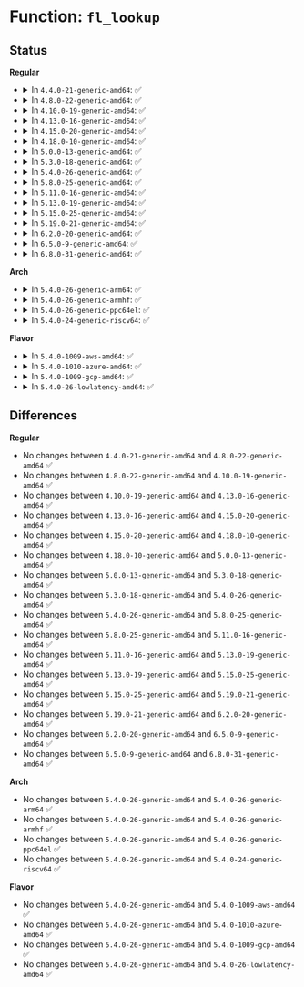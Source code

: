 # Function: <code>fl_lookup</code>

## Status
<b>Regular</b>
<ul>
<li>
<details>
<summary>In <code>4.4.0-21-generic-amd64</code>: ✅</summary>

```c
struct ip6_flowlabel * fl_lookup(struct net * net, __be32 label)
```

```json
{
  "name": "fl_lookup",
  "collision_type": "Unique Static",
  "inline_type": "No",
  "funcs": [
    {
      "addr": 18446744071587194672,
      "name": "fl_lookup",
      "external": false,
      "loc": "net/ipv6/ip6_flowlabel.c:85",
      "file": "net/ipv6/ip6_flowlabel.c",
      "inline": "seen, unknown",
      "caller_inline": [],
      "caller_func": [
        "net/ipv6/ip6_flowlabel.c:ipv6_flowlabel_opt",
        "net/ipv6/ip6_flowlabel.c:ipv6_flowlabel_opt"
      ]
    }
  ],
  "symbols": [
    {
      "addr": 18446744071587194672,
      "name": "fl_lookup",
      "section": ".text",
      "bind": "STB_LOCAL",
      "size": 137
    }
  ]
}
```
</details>
</li>
<li>
<details>
<summary>In <code>4.8.0-22-generic-amd64</code>: ✅</summary>

```c
struct ip6_flowlabel * fl_lookup(struct net * net, __be32 label)
```

```json
{
  "name": "fl_lookup",
  "collision_type": "Unique Static",
  "inline_type": "No",
  "funcs": [
    {
      "addr": 18446744071587647760,
      "name": "fl_lookup",
      "external": false,
      "loc": "net/ipv6/ip6_flowlabel.c:85",
      "file": "net/ipv6/ip6_flowlabel.c",
      "inline": "seen, unknown",
      "caller_inline": [],
      "caller_func": [
        "net/ipv6/ip6_flowlabel.c:ipv6_flowlabel_opt",
        "net/ipv6/ip6_flowlabel.c:ipv6_flowlabel_opt"
      ]
    }
  ],
  "symbols": [
    {
      "addr": 18446744071587647760,
      "name": "fl_lookup",
      "section": ".text",
      "bind": "STB_LOCAL",
      "size": 137
    }
  ]
}
```
</details>
</li>
<li>
<details>
<summary>In <code>4.10.0-19-generic-amd64</code>: ✅</summary>

```c
struct ip6_flowlabel * fl_lookup(struct net * net, __be32 label)
```

```json
{
  "name": "fl_lookup",
  "collision_type": "Unique Static",
  "inline_type": "No",
  "funcs": [
    {
      "addr": 18446744071587854304,
      "name": "fl_lookup",
      "external": false,
      "loc": "net/ipv6/ip6_flowlabel.c:85",
      "file": "net/ipv6/ip6_flowlabel.c",
      "inline": "seen, unknown",
      "caller_inline": [],
      "caller_func": [
        "net/ipv6/ip6_flowlabel.c:ipv6_flowlabel_opt",
        "net/ipv6/ip6_flowlabel.c:ipv6_flowlabel_opt"
      ]
    }
  ],
  "symbols": [
    {
      "addr": 18446744071587854304,
      "name": "fl_lookup",
      "section": ".text",
      "bind": "STB_LOCAL",
      "size": 137
    }
  ]
}
```
</details>
</li>
<li>
<details>
<summary>In <code>4.13.0-16-generic-amd64</code>: ✅</summary>

```c
struct ip6_flowlabel * fl_lookup(struct net * net, __be32 label)
```

```json
{
  "name": "fl_lookup",
  "collision_type": "Unique Static",
  "inline_type": "No",
  "funcs": [
    {
      "addr": 18446744071588010992,
      "name": "fl_lookup",
      "external": false,
      "loc": "net/ipv6/ip6_flowlabel.c:85",
      "file": "net/ipv6/ip6_flowlabel.c",
      "inline": "seen, unknown",
      "caller_inline": [],
      "caller_func": [
        "net/ipv6/ip6_flowlabel.c:ipv6_flowlabel_opt",
        "net/ipv6/ip6_flowlabel.c:ipv6_flowlabel_opt"
      ]
    }
  ],
  "symbols": [
    {
      "addr": 18446744071588010992,
      "name": "fl_lookup",
      "section": ".text",
      "bind": "STB_LOCAL",
      "size": 125
    }
  ]
}
```
</details>
</li>
<li>
<details>
<summary>In <code>4.15.0-20-generic-amd64</code>: ✅</summary>

```c
struct ip6_flowlabel * fl_lookup(struct net * net, __be32 label)
```

```json
{
  "name": "fl_lookup",
  "collision_type": "Unique Static",
  "inline_type": "No",
  "funcs": [
    {
      "addr": 18446744071588547728,
      "name": "fl_lookup",
      "external": false,
      "loc": "net/ipv6/ip6_flowlabel.c:85",
      "file": "net/ipv6/ip6_flowlabel.c",
      "inline": "seen, unknown",
      "caller_inline": [],
      "caller_func": [
        "net/ipv6/ip6_flowlabel.c:ipv6_flowlabel_opt",
        "net/ipv6/ip6_flowlabel.c:ipv6_flowlabel_opt"
      ]
    }
  ],
  "symbols": [
    {
      "addr": 18446744071588547728,
      "name": "fl_lookup",
      "section": ".text",
      "bind": "STB_LOCAL",
      "size": 125
    }
  ]
}
```
</details>
</li>
<li>
<details>
<summary>In <code>4.18.0-10-generic-amd64</code>: ✅</summary>

```c
struct ip6_flowlabel * fl_lookup(struct net * net, __be32 label)
```

```json
{
  "name": "fl_lookup",
  "collision_type": "Unique Static",
  "inline_type": "No",
  "funcs": [
    {
      "addr": 18446744071588912000,
      "name": "fl_lookup",
      "external": false,
      "loc": "net/ipv6/ip6_flowlabel.c:85",
      "file": "net/ipv6/ip6_flowlabel.c",
      "inline": "seen, unknown",
      "caller_inline": [],
      "caller_func": [
        "net/ipv6/ip6_flowlabel.c:ipv6_flowlabel_opt",
        "net/ipv6/ip6_flowlabel.c:ipv6_flowlabel_opt"
      ]
    }
  ],
  "symbols": [
    {
      "addr": 18446744071588912000,
      "name": "fl_lookup",
      "section": ".text",
      "bind": "STB_LOCAL",
      "size": 125
    }
  ]
}
```
</details>
</li>
<li>
<details>
<summary>In <code>5.0.0-13-generic-amd64</code>: ✅</summary>

```c
struct ip6_flowlabel * fl_lookup(struct net * net, __be32 label)
```

```json
{
  "name": "fl_lookup",
  "collision_type": "Unique Static",
  "inline_type": "No",
  "funcs": [
    {
      "addr": 18446744071589136208,
      "name": "fl_lookup",
      "external": false,
      "loc": "net/ipv6/ip6_flowlabel.c:85",
      "file": "net/ipv6/ip6_flowlabel.c",
      "inline": "seen, unknown",
      "caller_inline": [],
      "caller_func": [
        "net/ipv6/ip6_flowlabel.c:ipv6_flowlabel_opt",
        "net/ipv6/ip6_flowlabel.c:ipv6_flowlabel_opt"
      ]
    }
  ],
  "symbols": [
    {
      "addr": 18446744071589136208,
      "name": "fl_lookup",
      "section": ".text",
      "bind": "STB_LOCAL",
      "size": 125
    }
  ]
}
```
</details>
</li>
<li>
<details>
<summary>In <code>5.3.0-18-generic-amd64</code>: ✅</summary>

```c
struct ip6_flowlabel * fl_lookup(struct net * net, __be32 label)
```

```json
{
  "name": "fl_lookup",
  "collision_type": "Unique Static",
  "inline_type": "No",
  "funcs": [
    {
      "addr": 18446744071589591360,
      "name": "fl_lookup",
      "external": false,
      "loc": "net/ipv6/ip6_flowlabel.c:85",
      "file": "net/ipv6/ip6_flowlabel.c",
      "inline": "seen, unknown",
      "caller_inline": [],
      "caller_func": [
        "net/ipv6/ip6_flowlabel.c:ipv6_flowlabel_opt",
        "net/ipv6/ip6_flowlabel.c:ipv6_flowlabel_opt"
      ]
    }
  ],
  "symbols": [
    {
      "addr": 18446744071589591360,
      "name": "fl_lookup",
      "section": ".text",
      "bind": "STB_LOCAL",
      "size": 117
    }
  ]
}
```
</details>
</li>
<li>
<details>
<summary>In <code>5.4.0-26-generic-amd64</code>: ✅</summary>

```c
struct ip6_flowlabel * fl_lookup(struct net * net, __be32 label)
```

```json
{
  "name": "fl_lookup",
  "collision_type": "Unique Static",
  "inline_type": "No",
  "funcs": [
    {
      "addr": 18446744071589815728,
      "name": "fl_lookup",
      "external": false,
      "loc": "net/ipv6/ip6_flowlabel.c:85",
      "file": "net/ipv6/ip6_flowlabel.c",
      "inline": "seen, unknown",
      "caller_inline": [],
      "caller_func": [
        "net/ipv6/ip6_flowlabel.c:ipv6_flowlabel_opt",
        "net/ipv6/ip6_flowlabel.c:ipv6_flowlabel_opt"
      ]
    }
  ],
  "symbols": [
    {
      "addr": 18446744071589815728,
      "name": "fl_lookup",
      "section": ".text",
      "bind": "STB_LOCAL",
      "size": 117
    }
  ]
}
```
</details>
</li>
<li>
<details>
<summary>In <code>5.8.0-25-generic-amd64</code>: ✅</summary>

```c
struct ip6_flowlabel * fl_lookup(struct net * net, __be32 label)
```

```json
{
  "name": "fl_lookup",
  "collision_type": "Unique Static",
  "inline_type": "No",
  "funcs": [
    {
      "addr": 18446744071590839712,
      "name": "fl_lookup",
      "external": false,
      "loc": "net/ipv6/ip6_flowlabel.c:85",
      "file": "net/ipv6/ip6_flowlabel.c",
      "inline": "seen, unknown",
      "caller_inline": [],
      "caller_func": [
        "net/ipv6/ip6_flowlabel.c:ipv6_flowlabel_opt",
        "net/ipv6/ip6_flowlabel.c:ipv6_flowlabel_opt"
      ]
    }
  ],
  "symbols": [
    {
      "addr": 18446744071590839712,
      "name": "fl_lookup",
      "section": ".text",
      "bind": "STB_LOCAL",
      "size": 119
    }
  ]
}
```
</details>
</li>
<li>
<details>
<summary>In <code>5.11.0-16-generic-amd64</code>: ✅</summary>

```c
struct ip6_flowlabel * fl_lookup(struct net * net, __be32 label)
```

```json
{
  "name": "fl_lookup",
  "collision_type": "Unique Static",
  "inline_type": "No",
  "funcs": [
    {
      "addr": 18446744071590899168,
      "name": "fl_lookup",
      "external": false,
      "loc": "net/ipv6/ip6_flowlabel.c:85",
      "file": "net/ipv6/ip6_flowlabel.c",
      "inline": "seen, unknown",
      "caller_inline": [],
      "caller_func": [
        "net/ipv6/ip6_flowlabel.c:ipv6_flowlabel_get",
        "net/ipv6/ip6_flowlabel.c:ipv6_flowlabel_renew"
      ]
    }
  ],
  "symbols": [
    {
      "addr": 18446744071590899168,
      "name": "fl_lookup",
      "section": ".text",
      "bind": "STB_LOCAL",
      "size": 119
    }
  ]
}
```
</details>
</li>
<li>
<details>
<summary>In <code>5.13.0-19-generic-amd64</code>: ✅</summary>

```c
struct ip6_flowlabel * fl_lookup(struct net * net, __be32 label)
```

```json
{
  "name": "fl_lookup",
  "collision_type": "Unique Static",
  "inline_type": "No",
  "funcs": [
    {
      "addr": 18446744071590829312,
      "name": "fl_lookup",
      "external": false,
      "loc": "net/ipv6/ip6_flowlabel.c:85",
      "file": "net/ipv6/ip6_flowlabel.c",
      "inline": "seen, unknown",
      "caller_inline": [],
      "caller_func": [
        "net/ipv6/ip6_flowlabel.c:ipv6_flowlabel_opt",
        "net/ipv6/ip6_flowlabel.c:ipv6_flowlabel_get"
      ]
    }
  ],
  "symbols": [
    {
      "addr": 18446744071590829312,
      "name": "fl_lookup",
      "section": ".text",
      "bind": "STB_LOCAL",
      "size": 119
    }
  ]
}
```
</details>
</li>
<li>
<details>
<summary>In <code>5.15.0-25-generic-amd64</code>: ✅</summary>

```c
struct ip6_flowlabel * fl_lookup(struct net * net, __be32 label)
```

```json
{
  "name": "fl_lookup",
  "collision_type": "Unique Static",
  "inline_type": "No",
  "funcs": [
    {
      "addr": 18446744071591648208,
      "name": "fl_lookup",
      "external": false,
      "loc": "net/ipv6/ip6_flowlabel.c:85",
      "file": "net/ipv6/ip6_flowlabel.c",
      "inline": "seen, unknown",
      "caller_inline": [],
      "caller_func": [
        "net/ipv6/ip6_flowlabel.c:ipv6_flowlabel_opt",
        "net/ipv6/ip6_flowlabel.c:ipv6_flowlabel_get"
      ]
    }
  ],
  "symbols": [
    {
      "addr": 18446744071591648208,
      "name": "fl_lookup",
      "section": ".text",
      "bind": "STB_LOCAL",
      "size": 119
    }
  ]
}
```
</details>
</li>
<li>
<details>
<summary>In <code>5.19.0-21-generic-amd64</code>: ✅</summary>

```c
struct ip6_flowlabel * fl_lookup(struct net * net, __be32 label)
```

```json
{
  "name": "fl_lookup",
  "collision_type": "Unique Static",
  "inline_type": "No",
  "funcs": [
    {
      "addr": 18446744071593342528,
      "name": "fl_lookup",
      "external": false,
      "loc": "net/ipv6/ip6_flowlabel.c:85",
      "file": "net/ipv6/ip6_flowlabel.c",
      "inline": "seen, unknown",
      "caller_inline": [],
      "caller_func": [
        "net/ipv6/ip6_flowlabel.c:ipv6_flowlabel_opt",
        "net/ipv6/ip6_flowlabel.c:ipv6_flowlabel_get"
      ]
    }
  ],
  "symbols": [
    {
      "addr": 18446744071593342528,
      "name": "fl_lookup",
      "section": ".text",
      "bind": "STB_LOCAL",
      "size": 117
    }
  ]
}
```
</details>
</li>
<li>
<details>
<summary>In <code>6.2.0-20-generic-amd64</code>: ✅</summary>

```c
struct ip6_flowlabel * fl_lookup(struct net * net, __be32 label)
```

```json
{
  "name": "fl_lookup",
  "collision_type": "Unique Static",
  "inline_type": "No",
  "funcs": [
    {
      "addr": 18446744071595248640,
      "name": "fl_lookup",
      "external": false,
      "loc": "net/ipv6/ip6_flowlabel.c:85",
      "file": "net/ipv6/ip6_flowlabel.c",
      "inline": "seen, unknown",
      "caller_inline": [],
      "caller_func": [
        "net/ipv6/ip6_flowlabel.c:ipv6_flowlabel_opt",
        "net/ipv6/ip6_flowlabel.c:ipv6_flowlabel_get"
      ]
    }
  ],
  "symbols": [
    {
      "addr": 18446744071595248640,
      "name": "fl_lookup",
      "section": ".text",
      "bind": "STB_LOCAL",
      "size": 117
    }
  ]
}
```
</details>
</li>
<li>
<details>
<summary>In <code>6.5.0-9-generic-amd64</code>: ✅</summary>

```c
struct ip6_flowlabel * fl_lookup(struct net * net, __be32 label)
```

```json
{
  "name": "fl_lookup",
  "collision_type": "Unique Static",
  "inline_type": "No",
  "funcs": [
    {
      "addr": 18446744071595644080,
      "name": "fl_lookup",
      "external": false,
      "loc": "net/ipv6/ip6_flowlabel.c:85",
      "file": "net/ipv6/ip6_flowlabel.c",
      "inline": "seen, unknown",
      "caller_inline": [],
      "caller_func": [
        "net/ipv6/ip6_flowlabel.c:ipv6_flowlabel_opt",
        "net/ipv6/ip6_flowlabel.c:ipv6_flowlabel_get"
      ]
    }
  ],
  "symbols": [
    {
      "addr": 18446744071595644080,
      "name": "fl_lookup",
      "section": ".text",
      "bind": "STB_LOCAL",
      "size": 135
    }
  ]
}
```
</details>
</li>
<li>
<details>
<summary>In <code>6.8.0-31-generic-amd64</code>: ✅</summary>

```c
struct ip6_flowlabel * fl_lookup(struct net * net, __be32 label)
```

```json
{
  "name": "fl_lookup",
  "collision_type": "Unique Static",
  "inline_type": "No",
  "funcs": [
    {
      "addr": 18446744071596491456,
      "name": "fl_lookup",
      "external": false,
      "loc": "net/ipv6/ip6_flowlabel.c:85",
      "file": "net/ipv6/ip6_flowlabel.c",
      "inline": "seen, unknown",
      "caller_inline": [],
      "caller_func": [
        "net/ipv6/ip6_flowlabel.c:ipv6_flowlabel_opt",
        "net/ipv6/ip6_flowlabel.c:ipv6_flowlabel_get"
      ]
    }
  ],
  "symbols": [
    {
      "addr": 18446744071596491456,
      "name": "fl_lookup",
      "section": ".text",
      "bind": "STB_LOCAL",
      "size": 135
    }
  ]
}
```
</details>
</li>
</ul>
<b>Arch</b>
<ul>
<li>
<details>
<summary>In <code>5.4.0-26-generic-arm64</code>: ✅</summary>

```c
struct ip6_flowlabel * fl_lookup(struct net * net, __be32 label)
```

```json
{
  "name": "fl_lookup",
  "collision_type": "Unique Static",
  "inline_type": "No",
  "funcs": [
    {
      "addr": 18446603336503520744,
      "name": "fl_lookup",
      "external": false,
      "loc": "net/ipv6/ip6_flowlabel.c:85",
      "file": "net/ipv6/ip6_flowlabel.c",
      "inline": "seen, unknown",
      "caller_inline": [],
      "caller_func": [
        "net/ipv6/ip6_flowlabel.c:ipv6_flowlabel_opt",
        "net/ipv6/ip6_flowlabel.c:ipv6_flowlabel_opt"
      ]
    }
  ],
  "symbols": [
    {
      "addr": 18446603336503520744,
      "name": "fl_lookup",
      "section": ".text",
      "bind": "STB_LOCAL",
      "size": 220
    }
  ]
}
```
</details>
</li>
<li>
<details>
<summary>In <code>5.4.0-26-generic-armhf</code>: ✅</summary>

```c
struct ip6_flowlabel * fl_lookup(struct net * net, __be32 label)
```

```json
{
  "name": "fl_lookup",
  "collision_type": "Unique Static",
  "inline_type": "No",
  "funcs": [
    {
      "addr": 3236177176,
      "name": "fl_lookup",
      "external": false,
      "loc": "net/ipv6/ip6_flowlabel.c:85",
      "file": "net/ipv6/ip6_flowlabel.c",
      "inline": "seen, unknown",
      "caller_inline": [],
      "caller_func": [
        "net/ipv6/ip6_flowlabel.c:ipv6_flowlabel_opt",
        "net/ipv6/ip6_flowlabel.c:ipv6_flowlabel_opt"
      ]
    }
  ],
  "symbols": [
    {
      "addr": 3236177176,
      "name": "fl_lookup",
      "section": ".text",
      "bind": "STB_LOCAL",
      "size": 204
    }
  ]
}
```
</details>
</li>
<li>
<details>
<summary>In <code>5.4.0-26-generic-ppc64el</code>: ✅</summary>

```c
struct ip6_flowlabel * fl_lookup(struct net * net, __be32 label)
```

```json
{
  "name": "fl_lookup",
  "collision_type": "Unique Static",
  "inline_type": "No",
  "funcs": [
    {
      "addr": 13835058055297315920,
      "name": "fl_lookup",
      "external": false,
      "loc": "net/ipv6/ip6_flowlabel.c:85",
      "file": "net/ipv6/ip6_flowlabel.c",
      "inline": "seen, unknown",
      "caller_inline": [],
      "caller_func": [
        "net/ipv6/ip6_flowlabel.c:ipv6_flowlabel_opt",
        "net/ipv6/ip6_flowlabel.c:ipv6_flowlabel_opt"
      ]
    }
  ],
  "symbols": [
    {
      "addr": 13835058055297315920,
      "name": "fl_lookup",
      "section": ".text",
      "bind": "STB_LOCAL",
      "size": 272
    }
  ]
}
```
</details>
</li>
<li>
<details>
<summary>In <code>5.4.0-24-generic-riscv64</code>: ✅</summary>

```c
struct ip6_flowlabel * fl_lookup(struct net * net, __be32 label)
```

```json
{
  "name": "fl_lookup",
  "collision_type": "Unique Static",
  "inline_type": "No",
  "funcs": [
    {
      "addr": 18446743936279492054,
      "name": "fl_lookup",
      "external": false,
      "loc": "net/ipv6/ip6_flowlabel.c:85",
      "file": "net/ipv6/ip6_flowlabel.c",
      "inline": "seen, unknown",
      "caller_inline": [],
      "caller_func": [
        "net/ipv6/ip6_flowlabel.c:ipv6_flowlabel_opt",
        "net/ipv6/ip6_flowlabel.c:ipv6_flowlabel_opt"
      ]
    }
  ],
  "symbols": [
    {
      "addr": 18446743936279492054,
      "name": "fl_lookup",
      "section": ".text",
      "bind": "STB_LOCAL",
      "size": 152
    }
  ]
}
```
</details>
</li>
</ul>
<b>Flavor</b>
<ul>
<li>
<details>
<summary>In <code>5.4.0-1009-aws-amd64</code>: ✅</summary>

```c
struct ip6_flowlabel * fl_lookup(struct net * net, __be32 label)
```

```json
{
  "name": "fl_lookup",
  "collision_type": "Unique Static",
  "inline_type": "No",
  "funcs": [
    {
      "addr": 18446744071589420096,
      "name": "fl_lookup",
      "external": false,
      "loc": "net/ipv6/ip6_flowlabel.c:85",
      "file": "net/ipv6/ip6_flowlabel.c",
      "inline": "seen, unknown",
      "caller_inline": [],
      "caller_func": [
        "net/ipv6/ip6_flowlabel.c:ipv6_flowlabel_opt",
        "net/ipv6/ip6_flowlabel.c:ipv6_flowlabel_opt"
      ]
    }
  ],
  "symbols": [
    {
      "addr": 18446744071589420096,
      "name": "fl_lookup",
      "section": ".text",
      "bind": "STB_LOCAL",
      "size": 117
    }
  ]
}
```
</details>
</li>
<li>
<details>
<summary>In <code>5.4.0-1010-azure-amd64</code>: ✅</summary>

```c
struct ip6_flowlabel * fl_lookup(struct net * net, __be32 label)
```

```json
{
  "name": "fl_lookup",
  "collision_type": "Unique Static",
  "inline_type": "No",
  "funcs": [
    {
      "addr": 18446744071589145088,
      "name": "fl_lookup",
      "external": false,
      "loc": "net/ipv6/ip6_flowlabel.c:85",
      "file": "net/ipv6/ip6_flowlabel.c",
      "inline": "seen, unknown",
      "caller_inline": [],
      "caller_func": [
        "net/ipv6/ip6_flowlabel.c:ipv6_flowlabel_opt",
        "net/ipv6/ip6_flowlabel.c:ipv6_flowlabel_opt"
      ]
    }
  ],
  "symbols": [
    {
      "addr": 18446744071589145088,
      "name": "fl_lookup",
      "section": ".text",
      "bind": "STB_LOCAL",
      "size": 117
    }
  ]
}
```
</details>
</li>
<li>
<details>
<summary>In <code>5.4.0-1009-gcp-amd64</code>: ✅</summary>

```c
struct ip6_flowlabel * fl_lookup(struct net * net, __be32 label)
```

```json
{
  "name": "fl_lookup",
  "collision_type": "Unique Static",
  "inline_type": "No",
  "funcs": [
    {
      "addr": 18446744071589856960,
      "name": "fl_lookup",
      "external": false,
      "loc": "net/ipv6/ip6_flowlabel.c:85",
      "file": "net/ipv6/ip6_flowlabel.c",
      "inline": "seen, unknown",
      "caller_inline": [],
      "caller_func": [
        "net/ipv6/ip6_flowlabel.c:ipv6_flowlabel_opt",
        "net/ipv6/ip6_flowlabel.c:ipv6_flowlabel_opt"
      ]
    }
  ],
  "symbols": [
    {
      "addr": 18446744071589856960,
      "name": "fl_lookup",
      "section": ".text",
      "bind": "STB_LOCAL",
      "size": 117
    }
  ]
}
```
</details>
</li>
<li>
<details>
<summary>In <code>5.4.0-26-lowlatency-amd64</code>: ✅</summary>

```c
struct ip6_flowlabel * fl_lookup(struct net * net, __be32 label)
```

```json
{
  "name": "fl_lookup",
  "collision_type": "Unique Static",
  "inline_type": "No",
  "funcs": [
    {
      "addr": 18446744071589908352,
      "name": "fl_lookup",
      "external": false,
      "loc": "net/ipv6/ip6_flowlabel.c:85",
      "file": "net/ipv6/ip6_flowlabel.c",
      "inline": "seen, unknown",
      "caller_inline": [],
      "caller_func": [
        "net/ipv6/ip6_flowlabel.c:ipv6_flowlabel_opt",
        "net/ipv6/ip6_flowlabel.c:ipv6_flowlabel_opt"
      ]
    }
  ],
  "symbols": [
    {
      "addr": 18446744071589908352,
      "name": "fl_lookup",
      "section": ".text",
      "bind": "STB_LOCAL",
      "size": 117
    }
  ]
}
```
</details>
</li>
</ul>

## Differences
<b>Regular</b>
<ul>
<li>
No changes between <code>4.4.0-21-generic-amd64</code> and <code>4.8.0-22-generic-amd64</code> ✅
</li>
<li>
No changes between <code>4.8.0-22-generic-amd64</code> and <code>4.10.0-19-generic-amd64</code> ✅
</li>
<li>
No changes between <code>4.10.0-19-generic-amd64</code> and <code>4.13.0-16-generic-amd64</code> ✅
</li>
<li>
No changes between <code>4.13.0-16-generic-amd64</code> and <code>4.15.0-20-generic-amd64</code> ✅
</li>
<li>
No changes between <code>4.15.0-20-generic-amd64</code> and <code>4.18.0-10-generic-amd64</code> ✅
</li>
<li>
No changes between <code>4.18.0-10-generic-amd64</code> and <code>5.0.0-13-generic-amd64</code> ✅
</li>
<li>
No changes between <code>5.0.0-13-generic-amd64</code> and <code>5.3.0-18-generic-amd64</code> ✅
</li>
<li>
No changes between <code>5.3.0-18-generic-amd64</code> and <code>5.4.0-26-generic-amd64</code> ✅
</li>
<li>
No changes between <code>5.4.0-26-generic-amd64</code> and <code>5.8.0-25-generic-amd64</code> ✅
</li>
<li>
No changes between <code>5.8.0-25-generic-amd64</code> and <code>5.11.0-16-generic-amd64</code> ✅
</li>
<li>
No changes between <code>5.11.0-16-generic-amd64</code> and <code>5.13.0-19-generic-amd64</code> ✅
</li>
<li>
No changes between <code>5.13.0-19-generic-amd64</code> and <code>5.15.0-25-generic-amd64</code> ✅
</li>
<li>
No changes between <code>5.15.0-25-generic-amd64</code> and <code>5.19.0-21-generic-amd64</code> ✅
</li>
<li>
No changes between <code>5.19.0-21-generic-amd64</code> and <code>6.2.0-20-generic-amd64</code> ✅
</li>
<li>
No changes between <code>6.2.0-20-generic-amd64</code> and <code>6.5.0-9-generic-amd64</code> ✅
</li>
<li>
No changes between <code>6.5.0-9-generic-amd64</code> and <code>6.8.0-31-generic-amd64</code> ✅
</li>
</ul>
<b>Arch</b>
<ul>
<li>
No changes between <code>5.4.0-26-generic-amd64</code> and <code>5.4.0-26-generic-arm64</code> ✅
</li>
<li>
No changes between <code>5.4.0-26-generic-amd64</code> and <code>5.4.0-26-generic-armhf</code> ✅
</li>
<li>
No changes between <code>5.4.0-26-generic-amd64</code> and <code>5.4.0-26-generic-ppc64el</code> ✅
</li>
<li>
No changes between <code>5.4.0-26-generic-amd64</code> and <code>5.4.0-24-generic-riscv64</code> ✅
</li>
</ul>
<b>Flavor</b>
<ul>
<li>
No changes between <code>5.4.0-26-generic-amd64</code> and <code>5.4.0-1009-aws-amd64</code> ✅
</li>
<li>
No changes between <code>5.4.0-26-generic-amd64</code> and <code>5.4.0-1010-azure-amd64</code> ✅
</li>
<li>
No changes between <code>5.4.0-26-generic-amd64</code> and <code>5.4.0-1009-gcp-amd64</code> ✅
</li>
<li>
No changes between <code>5.4.0-26-generic-amd64</code> and <code>5.4.0-26-lowlatency-amd64</code> ✅
</li>
</ul>
